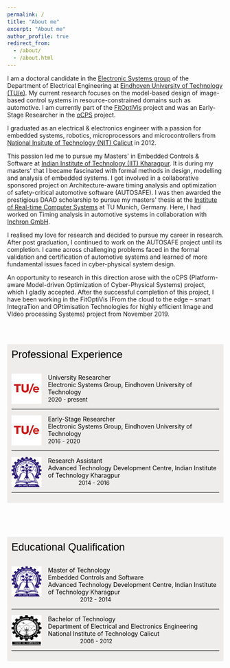```yaml
---
permalink: /
title: "About me"
excerpt: "About me"
author_profile: true
redirect_from: 
  - /about/
  - /about.html
---
```


<!-- <font face="helvetica" size="3"><p align="justify">Hi, this is my official website!</p></font> -->

I am a doctoral candidate in the [Electronic Systems group](https://www.tue.nl/en/research/research-groups/electronic-systems/) of the Department of Electrical Engineering at [Eindhoven University of Technology (TU/e)](https://www.tue.nl/en/). My current research focuses on the model-based design of image-based control systems in resource-constrained domains such as automotive. I am currently part of the [FitOptiVis](https://fitoptivis.eu/) project and was an Early-Stage Researcher in the [oCPS](http://ocps-itn.eu/) project.

I graduated as an electrical & electronics engineer with a passion for embedded systems, robotics, microprocessors and microcontrollers from [National Insitute of Technology (NIT) Calicut](http://nitc.ac.in/) in 2012.

This passion led me to pursue my Masters' in Embedded Controls & Software at [Indian Institute of Technology (IIT) Kharagpur](http://iitkgp.ac.in/). It is during my masters' that I became fascinated with formal methods in design, modelling and analysis of embedded systems. I got involved in a collaborative sponsored project on Architecture-aware timing analysis and optimization of safety-critical automotive software (AUTOSAFE).
I was then awarded the prestigious DAAD scholarship to pursue my masters' thesis at the [Institute of Real-time Computer Systems](https://www.ei.tum.de/rcs/startseite/) at TU Munich, Germany. Here, I had worked on Timing analysis in automotive systems in collaboration with [Inchron GmbH](https://www.inchron.com/).

I realised my love for research and decided to pursue my career in research. After post graduation, I continued to work on the AUTOSAFE project until its completion. I came across challenging problems faced in the formal validation and certification of automotive systems and learned of more fundamental issues faced in cyber-physical system design.

An opportunity to research in this direction arose with the oCPS (Platform-aware Model-driven Optimization of Cyber-Physical Systems) project, which I gladly accepted. After the successful completion of this project, I have been working in the FitOptiVis (From the cloud to the edge – smart IntegraTion and OPtimisation Technologies for highly efficient Image and VIdeo processing Systems) project from November 2019.

<style>
img {
  float: left;
}
.boxed {
  background-color: #EFEDEC;
  color: black;
  border: none ;
  padding: 10px;
}

</style>

<br><br>

<div class="boxed">
  <font face="helvetica" size="5">Professional Experience</font> <br><br>

<font color="black">
  <p><img src="/images/tue.png" alt="harvard" style="width:70px;height:70px;margin-right:15px;">
University Researcher <br>Electronic Systems Group, Eindhoven University of Technology <br> <font size="2"> 2020 - present</font></p><hr>

<p><img src="/images/tue.png" alt="harvard" style="width:70px;height:70px;margin-right:15px;">
Early-Stage Researcher <br>Electronic Systems Group, Eindhoven University of Technology <br>  <font size="2">2016 - 2020</font></p><hr>

<p><img src="/images/iit.png" alt="harvard" style="width:70px;height:70px;margin-right:15px;">
Research Assistant <br>Advanced Technology Development Centre, Indian Institute of Technology Kharagpur <br> &nbsp;&nbsp;&nbsp;&nbsp;&nbsp;&nbsp;&nbsp;&nbsp;&nbsp;&nbsp;&nbsp;&nbsp;&nbsp;&nbsp;&nbsp;&nbsp;&nbsp;&nbsp;<font size="2">2014 - 2016</font></p><hr>
</font>
</div>
<br>


<br><br>

<div class="boxed">
  <font face="helvetica" size="5">Educational Qualification</font> <br><br>


<p><img src="/images/iit.png" alt="harvard" style="width:70px;height:70px;margin-right:15px;">
Master of Technology <br> Embedded Controls and Software <br> Advanced Technology Development Centre, Indian Institute of Technology Kharagpur <br>&nbsp;&nbsp;&nbsp;&nbsp;&nbsp;&nbsp;&nbsp;&nbsp;&nbsp;&nbsp;&nbsp;&nbsp;&nbsp;&nbsp;&nbsp;&nbsp;&nbsp;&nbsp; <font size="2">2012 - 2014</font></p><hr>

<p><img src="/images/nitc.png" alt="harvard" style="width:70px;height:70px;margin-right:15px;">
Bachelor of Technology <br> Department of Electrical and Electronics Engineering <br> National Institute of Technology Calicut <br>&nbsp;&nbsp;&nbsp;&nbsp;&nbsp;&nbsp;&nbsp;&nbsp;&nbsp;&nbsp;&nbsp;&nbsp;&nbsp;&nbsp;&nbsp;&nbsp;&nbsp;&nbsp; <font size="2">2008 - 2012</font></p><hr>
</div>
<br>
